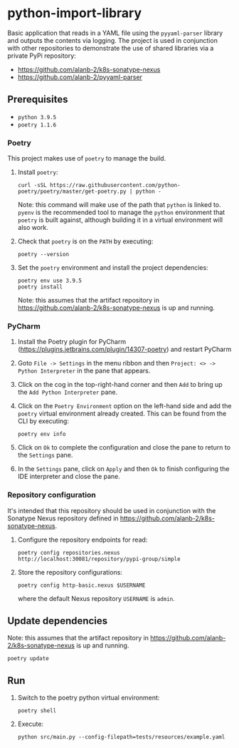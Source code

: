 # python-import-library

Basic application that reads in a YAML file using the `pyyaml-parser` library and outputs the contents via logging.  The 
project is used in conjunction with other repositories to demonstrate the use of shared libraries via a private PyPi 
repository: 

* https://github.com/alanb-2/k8s-sonatype-nexus
* https://github.com/alanb-2/pyyaml-parser

## Prerequisites

* `python 3.9.5`
* `poetry 1.1.6`

### Poetry

This project makes use of `poetry` to manage the build.  

1.  Install `poetry`: 
    ```shell
    curl -sSL https://raw.githubusercontent.com/python-poetry/poetry/master/get-poetry.py | python - 
    ```
    Note: this command will make use of the path that `python` is linked to.  `pyenv` is the recommended tool to manage
    the `python` environment that `poetry` is built against, although building it in a virtual environment will also work.
    
2.  Check that `poetry` is on the `PATH` by executing:
    ```shell
    poetry --version
    ```
    
3.  Set the `poetry` environment and install the project dependencies:
    ```shell
    poetry env use 3.9.5
    poetry install
    ```
    Note: this assumes that the artifact repository in https://github.com/alanb-2/k8s-sonatype-nexus is up and running.

### PyCharm

1.  Install the Poetry plugin for PyCharm (https://plugins.jetbrains.com/plugin/14307-poetry) and restart PyCharm

2.  Goto `File -> Settings` in the menu ribbon and then `Project: <> -> Python Interpreter` in the pane that appears.

3.  Click on the cog in the top-right-hand corner and then `Add` to bring up the `Add Python Interpreter` pane.

4.  Click on the `Poetry Environment` option on the left-hand side and add the `poetry` virtual environment already created.
    This can be found from the CLI by executing:
    ```shell
    poetry env info
    ```
    
5.  Click on `Ok` to complete the configuration and close the pane to return to the `Settings` pane.
6.  In the `Settings` pane, click on `Apply` and then `Ok` to finish configuring the IDE interpreter and close the pane.

### Repository configuration

It's intended that this repository should be used in conjunction with the Sonatype Nexus repository defined in https://github.com/alanb-2/k8s-sonatype-nexus.

1.  Configure the repository endpoints for read:
    ```shell
    poetry config repositories.nexus http://localhost:30081/repository/pypi-group/simple
    ```
    
2.  Store the repository configurations:
    ```shell
    poetry config http-basic.nexus $USERNAME
    ```
    where the default Nexus repository `USERNAME` is `admin`.

## Update dependencies

Note: this assumes that the artifact repository in https://github.com/alanb-2/k8s-sonatype-nexus is up and running.

```shell
poetry update
```

## Run

1.  Switch to the poetry python virtual environment:
    ```shell
    poetry shell
    ```

2. Execute:
    ```shell
    python src/main.py --config-filepath=tests/resources/example.yaml
    ```